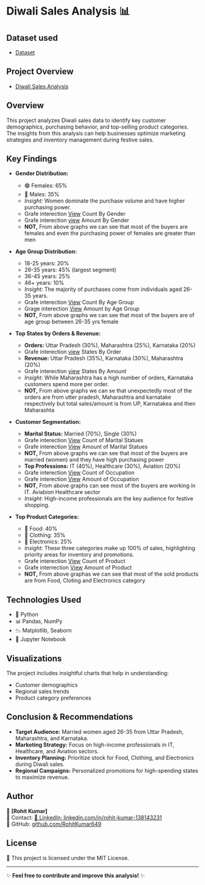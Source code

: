 # Diwali Sales Analysis 📊

## Dataset used 
- <a href="https://github.com/RohitKumar649/Python_Diwali_Sales_Analysis/blob/main/Diwali%20Sales%20Data.csv">Dataset</a>

## Project Overview
- <a href="https://github.com/RohitKumar649/Python_Diwali_Sales_Analysis/blob/main/Diwali%20Sales%20Data.csv">Diwali Sales Analysis</a>

## Overview
This project analyzes Diwali sales data to identify key customer demographics, purchasing behavior, and top-selling product categories. The insights from this analysis can help businesses optimize marketing strategies and inventory management during festive sales.

## Key Findings
- **Gender Distribution:**
  - 🟢 Females: 65%
  - 🔵 Males: 35%
  - *Insight:* Women dominate the purchase volume and have higher purchasing power.
  - Grafe interection <a href="https://github.com/RohitKumar649/Python_Diwali_Sales_Analysis/blob/main/Counts%20of%20Gender.png">View</a> Count By Gender
  - Grafe interection <a href="https://github.com/RohitKumar649/Python_Diwali_Sales_Analysis/blob/main/Amount%20of%20Gender.png">view</a> Amount By Gender
  - **NOT,** From above graphs we can see that most of the buyers are females and even the purchasing power of females are greater than men 


- **Age Group Distribution:**
  - 18-25 years: 20%
  - 26-35 years: 45% (largest segment)
  - 36-45 years: 25%
  - 46+ years: 10%
  - *Insight:* The majority of purchases come from individuals aged 26-35 years.
  - Grafe interection <a href="https://github.com/RohitKumar649/Python_Diwali_Sales_Analysis/blob/main/Count%20of%20Age%20Group.png">View</a> Count By Age Group
  - Grage interection <a href="https://github.com/RohitKumar649/Python_Diwali_Sales_Analysis/blob/main/Amount%20of%20Age%20Group.png">View</a> Amount by Age Group
  - **NOT,** From above graphs we can see that most of the buyers are of age group between 26-35 yrs female

- **Top States by Orders & Revenue:**
  - **Orders:** Uttar Pradesh (30%), Maharashtra (25%), Karnataka (20%)
  - Grafe interection <a href="https://github.com/RohitKumar649/Python_Diwali_Sales_Analysis/blob/main/Order%20of%20States.png">view</a> States By Order
  - **Revenue:** Uttar Pradesh (35%), Karnataka (30%), Maharashtra (20%)
  - Grafe interection <a href="https://github.com/RohitKumar649/Python_Diwali_Sales_Analysis/blob/main/Amount%20of%20States.png">view</a> States By Amount
  - *Insight:* While Maharashtra has a high number of orders, Karnataka customers spend more per order.
  - **NOT,** From above graphs we can se that unexpectedly most of the orders are from utter pradesh, Maharashtra and karnatake respectively but total sales/amount is from UP, Karnatakea and then Maharashta

- **Customer Segmentation:**
  - **Marital Status:** Married (70%), Single (30%)
  - Grafe interection <a href="https://github.com/RohitKumar649/Python_Diwali_Sales_Analysis/blob/main/Count%20of%20marital.png">View</a> Count of Marital Statues
  - Grafe interection <a href="https://github.com/RohitKumar649/Python_Diwali_Sales_Analysis/blob/main/Amoun%20of%20Marital_Status.png">View</a> Amount of Marital Statues
  - **NOT,** From above graphs we can see that most of the buyers are married (women) and they have high purchasing power
  - **Top Professions:** IT (40%), Healthcare (30%), Aviation (20%)
  - Grafe interection <a href="https://github.com/RohitKumar649/Python_Diwali_Sales_Analysis/blob/main/Count%20of%20Occupation.png">View</a> Count of Occupation
  - Grafe interection <a href ="https://github.com/RohitKumar649/Python_Diwali_Sales_Analysis/blob/main/Amount%20of%20Occupation.png">View</a> Amount of Occupation
  - **NOT,** From above graphs can see most of the buyers are working in IT. Aviabion Healthcare sector
  - *Insight:* High-income professionals are the key audience for festive shopping.

- **Top Product Categories:**
  - 🥗 Food: 40%
  - 👕 Clothing: 35%
  - 📱 Electronics: 25%
  - *Insight:* These three categories make up 100% of sales, highlighting priority areas for inventory and promotions.
  - Grafe interection <a href="https://github.com/RohitKumar649/Python_Diwali_Sales_Analysis/blob/main/Count%20of%20Product.png">View</a> Count of Product
  - Grafe interrection <a href="https://github.com/RohitKumar649/Python_Diwali_Sales_Analysis/blob/main/Amount%20of%20Product.png">View</a> Amount of Product
  - **NOT,** From above graphas we can see that most of the sold products are from Food, Cloting and Electronics category

## Technologies Used
- 🐍 Python
- 📊 Pandas, NumPy
- 📉 Matplotlib, Seaborn
- 💾 Jupyter Notebook

## Visualizations
The project includes insightful charts that help in understanding:
- Customer demographics
- Regional sales trends
- Product category preferences

## Conclusion & Recommendations
- **Target Audience:** Married women aged 26-35 from Uttar Pradesh, Maharashtra, and Karnataka.
- **Marketing Strategy:** Focus on high-income professionals in IT, Healthcare, and Aviation sectors.
- **Inventory Planning:** Prioritize stock for Food, Clothing, and Electronics during Diwali sales.
- **Regional Campaigns:** Personalized promotions for high-spending states to maximize revenue.



## Author
👤 **[Rohit Kumar]**  
📧 Contact: <a href="mailto:rohitnawariya649@gmail.com" target="_blank"> 
🔗 LinkedIn: [linkedin.com/in/rohit-kumar-138143231](https://linkedin.com/in/rohit-kumar-138143231)  
📂 GitHub: [github.com/RohitKumar649](https://github.com/RohitKumar649)  

## License
📜 This project is licensed under the MIT License.

---
✨ **Feel free to contribute and improve this analysis!** ✨
